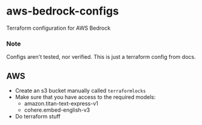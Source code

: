 # aws-bedrock-configs
Terraform configuration for AWS Bedrock

### Note
Configs aren't tested, nor verified. This is just a terraform config from docs.

## AWS
- Create an s3 bucket manually called `terraformlocks`
- Make sure that you have access to the required models:
    - amazon.titan-text-express-v1
    - cohere.embed-english-v3
- Do terraform stuff
